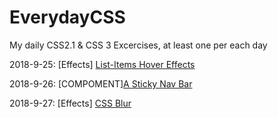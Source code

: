 # EverydayCSS
My daily CSS2.1 &amp; CSS 3 Excercises, at least one per each day

2018-9-25: [Effects] [List-Items Hover Effects](/Effects/List_Items_Hover/)

2018-9-26: [COMPOMENT][A Sticky Nav Bar](/Components/StickNavBar/)

2018-9-27: [Effects] [CSS Blur](/Effects/CSS-Blur/)
